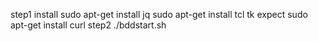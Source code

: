 step1 install
sudo apt-get install jq
sudo apt-get install tcl tk expect
sudo apt-get install curl
step2 
./bddstart.sh
